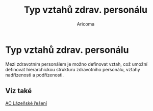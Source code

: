 ﻿---
    title: "Typ vztahů zdrav. personálu"
    author: Aricoma
    ms.date: 04/30/2018
    ms.topic: article
    ms.prod: dynamics-nav-2017
    ms.contentlocale: cs-cz
    ms.lasthandoff: 04/30/2018
---

# Typ vztahů zdrav. personálu

Mezi zdravotním personálem je možno definovat vztah, což umožní definovat hierarchickou strukturu zdravotního personálu, vztahy nadřízenosti a podřízenosti. 


## <a name="see-also"></a>Viz také
[AC Lázeňské řešení](spa-solution.md)